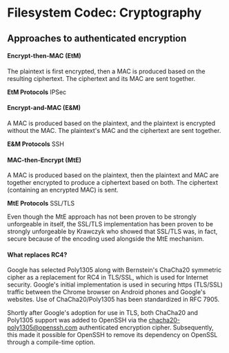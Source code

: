 # Filesystem Codec: Cryptography

## Approaches to authenticated encryption 

#### Encrypt-then-MAC (EtM)
The plaintext is first encrypted, then a MAC is produced based on the resulting
ciphertext. The ciphertext and its MAC are sent together.

  **EtM Protocols** IPSec


#### Encrypt-and-MAC (E&M)
A MAC is produced based on the plaintext, and the plaintext is encrypted without
the MAC. The plaintext's MAC and the ciphertext are sent together.

  **E&M Protocols** SSH

#### MAC-then-Encrypt (MtE)
A MAC is produced based on the plaintext, then the plaintext and MAC are
together encrypted to produce a ciphertext based on both. The ciphertext
(containing an encrypted MAC) is sent. 

  **MtE Protocols** SSL/TLS

Even though the MtE approach has not been proven to be strongly unforgeable in 
itself, the SSL/TLS implementation has been proven to be strongly unforgeable by
Krawczyk who showed that SSL/TLS was, in fact, secure because of the encoding
used alongside the MtE mechanism. 

#### What replaces RC4? 
Google has selected Poly1305 along with Bernstein's ChaCha20 symmetric cipher 
as a replacement for RC4 in TLS/SSL, which is used for Internet security. 
Google's initial implementation is used in securing https (TLS/SSL) traffic 
between the Chrome browser on Android phones and Google's websites. Use of 
ChaCha20/Poly1305 has been standardized in RFC 7905.

Shortly after Google's adoption for use in TLS, both ChaCha20 and Poly1305 
support was added to OpenSSH via the chacha20-poly1305@openssh.com 
authenticated encryption cipher. Subsequently, this made it possible for 
OpenSSH to remove its dependency on OpenSSL through a compile-time option.

